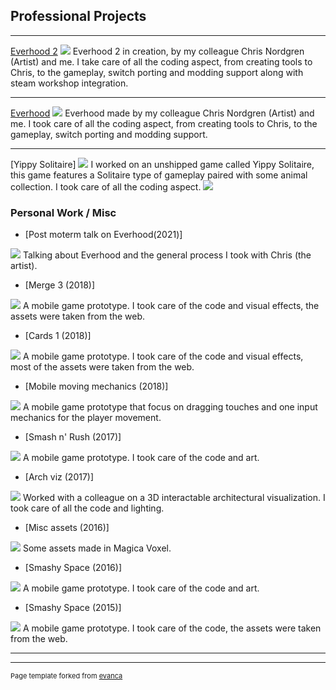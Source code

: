 ## Professional Projects

---

[Everhood 2](https://store.steampowered.com/app/1984020/Everhood_2)
<img src="images/capsule_616x353 (2).jpg?raw=true"/>
Everhood 2 in creation, by my colleague Chris Nordgren (Artist) and me.
I take care of all the coding aspect, from creating tools to Chris, to the gameplay, switch porting and modding support along with steam workshop integration.

---
[Everhood](https://store.steampowered.com/app/1229380/Everhood/)
<img src="images/capsule_616x353 (1).jpg?raw=true"/>
Everhood made by my colleague Chris Nordgren (Artist) and me.
I took care of all the coding aspect, from creating tools to Chris, to the gameplay, switch porting and modding support.

---
[Yippy Solitaire]
<img src="images/yip.png?raw=true"/>
I worked on an unshipped game called Yippy Solitaire, this game features a Solitaire type of  gameplay paired with some animal collection.
I took care of all the coding aspect.
<img src="images/7274c97dad2891e148ef16faf16b02d2.gif?raw=true"/>



### Personal Work / Misc

- [Post moterm talk on Everhood(2021)]
<img src="images/image2.png?raw=true"/>
Talking about Everhood and the general process I took with Chris (the artist).

- [Merge 3 (2018)]
<img src="images/image7.gif?raw=true"/>
A mobile game prototype. I took care of the code and visual effects, the assets were taken from the web.

- [Cards 1 (2018)]
<img src="images/image4.gif?raw=true"/>
A mobile game prototype. I took care of the code and visual effects, most of the assets were taken from the web.

- [Mobile moving mechanics (2018)]
<img src="images/image9.gif?raw=true"/>
A mobile game prototype that focus on dragging touches and one input mechanics for the player movement.

- [Smash n' Rush (2017)]
<img src="images/image3.gif?raw=true"/>
A mobile game prototype. I took care of the code and art. 

- [Arch viz (2017)]
<img src="images/image5.gif?raw=true"/>
Worked with a colleague on a 3D interactable architectural visualization. I took care of all the code and lighting.

- [Misc assets (2016)]
<img src="images/image10-png?raw=true"/>
Some assets made in Magica Voxel.

- [Smashy Space (2016)]
<img src="images/image1.gif?raw=true"/>
A mobile game prototype. I took care of the code and art.

- [Smashy Space (2015)]
<img src="images/image11.gif?raw=true"/>
A mobile game prototype. I took care of the code, the assets were taken from the web.

 
---




---
<p style="font-size:11px">Page template forked from <a href="https://github.com/evanca/quick-portfolio">evanca</a></p>
<!-- Remove above link if you don't want to attibute -->
